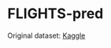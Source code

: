 # FLIGHTS-pred

Original dataset: [Kaggle](https://www.kaggle.com/datasets/robikscube/flight-delay-dataset-20182022)
